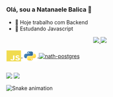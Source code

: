 ### Olá, sou a Natanaele Balica 👋

- 🔭 Hoje trabalho com Backend
- 🌱 Estudando Javascript

<div align="center">
  <a href="https://github.com/nathbalica">
  <img height="180em" src="https://github-readme-stats.vercel.app/api?username=nathbalica&show_icons=true&theme=dracula&include_all_commits=true&count_private=true"/>
<img height="180em" src="https://github-readme-stats.vercel.app/api/top-langs/?username=nathbalica&layout=compact&langs_count=7&theme=dracula"/>
</div>

<div style="display: inline_block"><br>
  <img align="center" alt="Rafa-Js" height="30" width="40" src="https://raw.githubusercontent.com/devicons/devicon/master/icons/javascript/javascript-plain.svg">
  <img align="center" alt="Rafa-Python" height="30" width="40" src="https://raw.githubusercontent.com/devicons/devicon/master/icons/python/python-original.svg">
  <img align="center" alt="nath-postgres" height="30" width="60" src="https://img.shields.io/badge/PostgreSQL-316192?style=for-the-badge&logo=postgresql&logoColor=white">
  
 ##
 
<div> 
  <a href = "mailto:natanaelebalic@gmail.com"><img src="https://img.shields.io/badge/-Gmail-%23333?style=for-the-badge&logo=gmail&logoColor=white" target="_blank"></a>
  <a href="https://www.linkedin.com/in/https://www.linkedin.com/in/natanaelebalica/" target="_blank"><img src="https://img.shields.io/badge/-LinkedIn-%230077B5?style=for-the-badge&logo=linkedin&logoColor=white" target="_blank"></a> 
  
   ![Snake animation](https://github.com//nathbalica//nathbalica/blob/output/github-contribution-grid-snake.svg)
   
</div>
 

